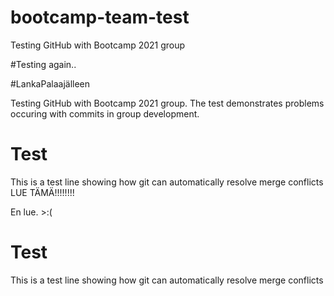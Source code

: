 # bootcamp-team-test
Testing GitHub with Bootcamp 2021 group

#Testing again..

#LankaPalaajälleen

Testing GitHub with Bootcamp 2021 group. The test demonstrates problems occuring with commits in group development.
# Test
This is a test line showing how git can automatically resolve merge conflicts
LUE TÄMÄ!!!!!!!!

En lue. >:(
# Test
This is a test line showing how git can automatically resolve merge conflicts